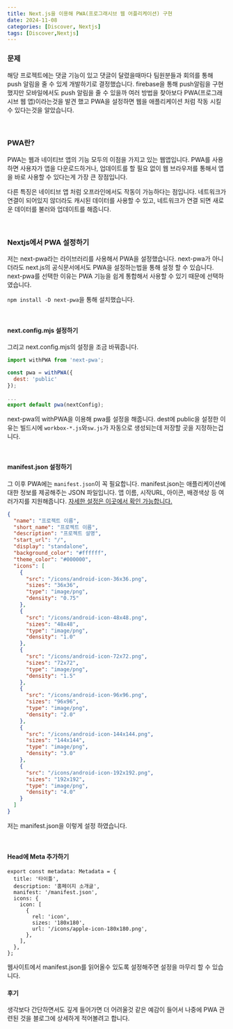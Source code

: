 ```yaml
---
title: Next.js을 이용해 PWA(프로그래시브 웹 어플리케이션) 구현
date: 2024-11-08
categories: [Discover, Nextjs]
tags: [Discover,Nextjs]
---
```


### 문제
해당 프로젝트에는 댓글 기능이 있고 댓글이 달렸을때마다 팀원분들과 회의를 통해 push 알림을 줄 수 있게 개발하기로 결정했습니다.
firebase을 통해 push알림을 구현했지만 모바일에서도 push 알림을 줄 수 있을까 여러 방법을 찾아보다 PWA(프로그래시브 웹 앱)이라는것을 발견 했고 PWA을 설정하면 웹을 애플리케이션 처럼 작동 시킬 수 있다는것을 알았습니다.

<br/>

### PWA란?
PWA는 웹과 네이티브 앱의 기능 모두의 이점을 가지고 있는 웹앱입니다. PWA를 사용하면 사용자가 앱을 다운로드하거나, 업데이트를 할 필요 없이 웹 브라우저를 통해서 앱을 바로 사용할 수 있다는게 가장 큰 장점입니다.

다른 특징은 네이티브 앱 처럼 오프라인에서도 작동이 가능하다는 점입니다. 네트워크가 연결이 되어있지 않더라도 캐시된 데이터를 사용할 수 있고, 네트워크가 연결 되면 새로운 데이터를 불러와 업데이트를 해줍니다.

<br/>

### Nextjs에서 PWA 설정하기
저는 next-pwa라는 라이브러리를 사용해서 PWA을 설정했습니다. next-pwa가 아니더라도 next.js의 공식문서에서도 PWA을 설정하는법을 통해 설정 할 수 있습니다.
next-pwa를 선택한 이유는 PWA 기능을 쉽게 통합해서 사용할 수 있기 때문에 선택하였습니다.

`npm install -D next-pwa`을 통해 설치했습니다.

<br/>

#### next.config.mjs 설정하기

그리고 next.config.mjs의 설정을 조금 바꿔줍니다.
```js
import withPWA from 'next-pwa';

const pwa = withPWA({
  dest: 'public'
});

...
export default pwa(nextConfig);
```

next-pwa의 withPWA을 이용해 pwa를 설정을 해줍니다.
dest에 public을 설정한 이유는 빌드시에 `workbox-*.js`와`sw.js`가 자동으로 생성되는데 저장할 곳을 지정하는겁니다.

<br/>

#### manifest.json 설정하기

그 이후 PWA에는 `manifest.json`이 꼭 필요합니다.
manifest.json는 애플리케이션에 대한 정보를 제공해주는 JSON 파일입니다. 앱 이름, 시작URL, 아이콘, 배경색상 등 여러가지를 지원해줍니다.
[자세한 설정은 이곳에서 확인 가능합니다.](https://web.dev/learn/pwa/web-app-manifest?hl=ko)
```json
{
  "name": "프로젝트 이름",
  "short_name": "프로젝트 이름",
  "description": "프로젝트 설명",
  "start_url": "/",
  "display": "standalone",
  "background_color": "#ffffff",
  "theme_color": "#000000",
  "icons": [
    {
      "src": "/icons/android-icon-36x36.png",
      "sizes": "36x36",
      "type": "image/png",
      "density": "0.75"
    },
    {
      "src": "/icons/android-icon-48x48.png",
      "sizes": "48x48",
      "type": "image/png",
      "density": "1.0"
    },
    {
      "src": "/icons/android-icon-72x72.png",
      "sizes": "72x72",
      "type": "image/png",
      "density": "1.5"
    },
    {
      "src": "/icons/android-icon-96x96.png",
      "sizes": "96x96",
      "type": "image/png",
      "density": "2.0"
    },
    {
      "src": "/icons/android-icon-144x144.png",
      "sizes": "144x144",
      "type": "image/png",
      "density": "3.0"
    },
    {
      "src": "/icons/android-icon-192x192.png",
      "sizes": "192x192",
      "type": "image/png",
      "density": "4.0"
    }
  ]
}
```
저는 manifest.json을 이렇게 설정 하였습니다.

<br/>

#### Head에 Meta 추가하기
```tsx
export const metadata: Metadata = {
  title: '타이틀',
  description: '홈페이지 소개글',
  manifest: '/manifest.json',
  icons: {
    icon: [
      {
        rel: 'icon',
        sizes: '180x180',
        url: '/icons/apple-icon-180x180.png',
      },
    ],
  },
};
```
웹사이트에서 manifest.json를 읽어올수 있도록 설정해주면 설정을 마무리 할 수 있습니다.


<!-- #### 실제로 적용된 화면
<table>
<tbody>
<tr>
<td><img src="/posts/next-pwa/241109-035909.png"/></td>
<td><img src="/posts/next-pwa/241109-034847.png"/></td>
</tr>
</tbody>
</table> -->



#### 후기
생각보다 간단하면서도 깊게 들어가면 더 어려울것 같은 예감이 들어서 나중에 PWA 관련된 것을 블로그에 상세하게 적어볼려고 합니다.